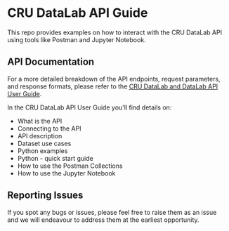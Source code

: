 # CRU DataLab API Guide

This repo provides examples on how to interact with the CRU DataLab API using tools like Postman and Jupyter Notebook. 

## API Documentation

For a more detailed breakdown of the API endpoints, request parameters, and response formats, please refer to the [CRU DataLab and DataLab API User Guide](https://cruonline.crugroup.com/help?tab=user-guides). 

In the CRU DataLab API User Guide you'll find details on:
* What is the API
* Connecting to the API
* API description
* Dataset use cases
* Python examples 
* Python - quick start guide
* How to use the Postman Collections
* How to use the Jupyter Notebook


## Reporting Issues

If you spot any bugs or issues, please feel free to raise them as an issue and we will endeavour to address them at the earliest opportunity.

